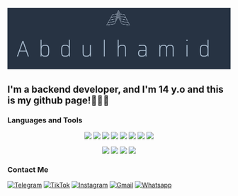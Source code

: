 [![Header](https://github.com/rezzes77/rezzes77/blob/main/%D0%A1%D0%BD%D0%B8%D0%BC%D0%BE%D0%BA%20%D1%8D%D0%BA%D1%80%D0%B0%D0%BD%D0%B0%202025-03-23%20171122.png)](https://t.me/zacfanR)

## I'm a backend developer, and I'm 14 y.o and this is my github page!👨🏻‍💻

### Languages and Tools
<p align="center">
    <img src="https://img.shields.io/badge/Python-273343?style=for-the-badge&logo=python&logoColor=3D75A4">
    <img src="https://img.shields.io/badge/Rest_Framework-273343?style=for-the-badge&logo=django&logoColor=174435">
    <img src="https://img.shields.io/badge/SQLite-273343?style=for-the-badge&logo=SQLite&logoColor=2089CF">
    <img src="https://img.shields.io/badge/PostgreSQL-273343?style=for-the-badge&logo=PostgreSQL&logoColor=386C94">
    <img src="https://img.shields.io/badge/Git-273343?style=for-the-badge&logo=Git&logoColor=F05539">
    <img src="https://img.shields.io/badge/GitHub-273343?style=for-the-badge&logo=gitHub&logoColor=090909">
    <img src="https://img.shields.io/badge/HTML-273343?style=for-the-badge&logo=html5&logoColor=E5532D">
    <img src="https://img.shields.io/badge/CSS-273343?style=for-the-badge&logo=CSS&logoColor=2061AA">
</p>

<p align="center">
    <img src="https://img.shields.io/badge/Docker-273343?style=for-the-badge&logo=docker&logoColor=1072D8">
    <img src="https://img.shields.io/badge/Postman-273343?style=for-the-badge&logo=postman&logoColor=FF6C37">
    <img src="https://img.shields.io/badge/Nginx-273343?style=for-the-badge&logo=nginx&logoColor=207832">
    <img src="https://img.shields.io/badge/Swagger-273343?style=for-the-badge&logo=swagger&logoColor=729D08">
</p>

### Contact Me
[![Telegram](https://img.shields.io/badge/Telegram-273343?style=for-the-badge&logo=Telegram&logoColor=30ACEB)](https://t.me/zacfanR)
[![TikTok](https://img.shields.io/badge/TikTok-273343?style=for-the-badge&logo=TikTok&logoColor=090909)](https://www.tiktok.com/@rezzes7?_t=ZS-8uvH9LaIRz5&_r=1)
[![Instagram](https://img.shields.io/badge/Instagram-273343?style=for-the-badge&logo=Instagram&logoColor=D02D65)](https://www.instagram.com/xwyq11?igsh=OGQ5ZDc2ODk2ZA==)
[![Gmail](https://img.shields.io/badge/gmail-273343?style=for-the-badge&logo=gmail&logoColor=E45247)](mailto:abdugood03@gmail.com)
[![Whatsapp](https://img.shields.io/badge/Whatsapp-273343?style=for-the-badge&logo=Whatsapp&logoColor=25D366)](https://api.whatsapp.com/send/?phone=%2B996707547539&text&type=phone_number&app_absent=0)